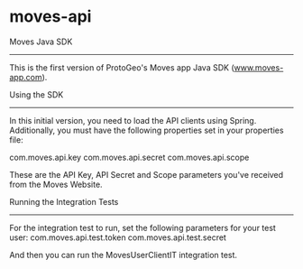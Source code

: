 moves-api
=========

Moves Java SDK
**************

This is the first version of ProtoGeo's Moves app Java SDK (www.moves-app.com).


Using the SDK
*************

In this initial version, you need to load the API clients using Spring. 
Additionally, you must have the following properties set in your properties file:

com.moves.api.key
com.moves.api.secret
com.moves.api.scope

These are the API Key, API Secret and Scope parameters you've received from the Moves Website.


Running the Integration Tests
*****************************

For the integration test to run, set the following parameters for your test user:
com.moves.api.test.token
com.moves.api.test.secret

And then you can run the MovesUserClientIT integration test.